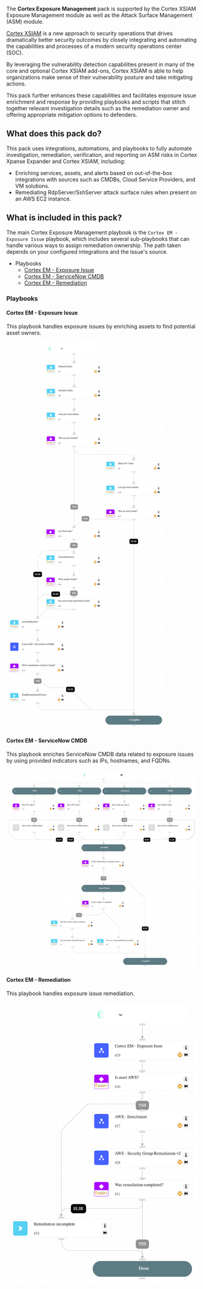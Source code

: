 The **Cortex Exposure Management** pack is supported by the Cortex XSIAM Exposure Management module as well as the Attack Surface Management (ASM) module.

[Cortex XSIAM](https://www.paloaltonetworks.com/cortex/cortex-xsiam) is a new approach to security operations that drives dramatically better security outcomes by closely integrating and automating the capabilities and processes of a modern security operations center (SOC).

By leveraging the vulnerability detection capabilities present in many of the core and optional Cortex XSIAM add-ons, Cortex XSIAM is able to help organizations make sense of their vulnerability posture and take mitigating actions.

This pack further enhances these capabilities and facilitates exposure issue enrichment and response by providing playbooks and scripts that stitch together relevant investigation details such as the remediation owner and offering appropriate mitigation options to defenders.

## What does this pack do?

This pack uses integrations, automations, and playbooks to fully automate investigation, remediation, verification, and reporting on ASM risks in Cortex Xpanse Expander and Cortex XSIAM, including:

- Enriching services, assets, and alerts based on out-of-the-box integrations with sources such as CMDBs, Cloud Service Providers, and VM solutions.
- Remediating RdpServer/SshServer attack surface rules when present on an AWS EC2 instance.

## What is included in this pack?

The main Cortex Exposure Management playbook is the `Cortex EM - Exposure Issue` playbook, which includes several sub-playbooks that can handle various ways to assign remediation ownership. The path taken depends on your configured integrations and the issue's source.

- Playbooks
  - [Cortex EM - Exposure Issue](#cortex-em---exposure-issue)
  - [Cortex EM - ServiceNow CMDB](#cortex-em---servicenow-cmdb)
  - [Cortex EM - Remediation](#cortex-em---remediation)


### Playbooks

#### Cortex EM - Exposure Issue

This playbook handles exposure issues by enriching assets to find potential asset owners.

![Cortex EM - Exposure Issue](doc_files/Cortex_EM_-_Exposure_Issue.png)

#### Cortex EM - ServiceNow CMDB

This playbook enriches ServiceNow CMDB data related to exposure issues by using provided indicators such as IPs, hostnames, and FQDNs.

![Cortex EM - ServiceNow CMDB](doc_files/Cortex_EM_-_ServiceNow_CMDB.png)

#### Cortex EM - Remediation

This playbook handles exposure issue remediation.

![Cortex EM - Remediation](doc_files/Cortex_EM_-_Remediation.png)
